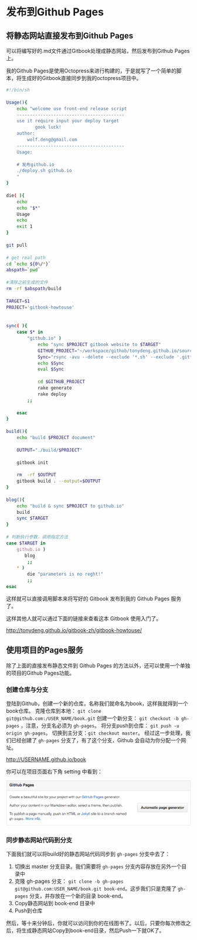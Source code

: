 # 发布到Github Pages

## 将静态网站直接发布到Github Pages

可以将编写好的.md文件通过Gitbook处理成静态网站，然后发布到Github Pages上。

我的Github Pages是使用Octopress来进行构建的，于是就写了一个简单的脚本，将生成好的Gitbook直接同步到我的octopress项目中。

```bash
#!/bin/sh

Usage(){
    echo "welcome use front-end release script
    -----------------------------------------
    use it require input your deploy target
           gook luck!
    author:
        wolf.deng@gmail.com
    -----------------------------------------
    Usage:

    # 发布github.io
    ./deploy.sh github.io
    "
}

die( ){
    echo
    echo "$*"
    Usage
    echo
    exit 1
}

git pull

# get real path
cd `echo ${0%/*}`
abspath=`pwd`

#清除之前生成的文件
rm -rf $abspath/build

TARGET=$1
PROJECT='gitbook-howtouse'


sync( ){
    case $* in
        "github.io" )
            echo "sync $PROJECT gitbook website to $TARGET"
            GITHUB_PROJECT="~/workspace/github/tonydeng.github.io/source/gitbook-zh"
            Sync="rsync -avu --delete --exclude '*.sh' --exclude '.git*' --exclude '.DS_Store' $abspath/build/$PROJECT $GITHUB_PROJECT"
            echo $Sync
            eval $Sync

            cd $GITHUB_PROJECT
            rake generate
            rake deploy
        ;;

    esac
}

build(){
    echo "build $PROJECT document"

    OUTPUT="./build/$PROJECT"

    gitbook init

    rm  -rf $OUTPUT
    gitbook build . --output=$OUTPUT
}

blog(){
    echo "build & sync $PROJECT to github.io"
    build
    sync $TARGET
}

# 判断执行参数，调用指定方法
case $TARGET in
    github.io )
       blog
        ;;
    * )
        die "parameters is no reght!"
        ;;
esac
```

这样就可以直接调用脚本来将写好的 Gitbook 发布到我的 Github Pages 服务了。

这样其他人就可以通过下面的链接来查看这本 Gitbook 使用入门了。

http://tonydeng.github.io/gitbook-zh/gitbook-howtouse/

## 使用项目的Pages服务

除了上面的直接发布静态文件到 Github Pages 的方法以外，还可以使用一个单独的项目的Github Pages功能。

### 创建仓库与分支

登陆到Github，创建一个新的仓库，名称我们就命名为book，这样我就得到一个book仓库。
克隆仓库到本地： `git clone git@github.com:/USER_NAME/book.git`
创建一个新分支： `git checkout -b gh-pages` ，注意，分支名必须为 `gh-pages`。
将分支push到仓库： `git push -u origin gh-pages`。
切换到主分支：`git checkout master`。
经过这一步处理，我们已经创建了 `gh-pages` 分支了，有了这个分支，Github 会自动为你分配一个网址。

http://USERNAME.github.io/book

你可以在项目页面右下角 setting 中看到：

![gh-pages-setting.png](/image/gh-pages-setting.png)

### 同步静态网站代码到分支

下面我们就可以将build好的静态网站代码同步到 `gh-pages` 分支中去了：

1. 切换出 master 分支目录。我们需要将 `gh-pages` 分支内容存放在另外一个目录中
2. 克隆 gh-pages 分支： `git clone -b gh-pages git@github.com:USER_NAME/book.git book-end`。这步我们只是克隆了 `gh-pages` 分支，并存放在一个新的目录 book-end。
3. Copy静态网站到 book-end 目录中
4. Push到仓库

然后，等十来分钟后，你就可以访问到你的在线图书了。以后，只要你每次修改之后，将生成静态网站Copy到book-end目录，然后Push一下就OK了。